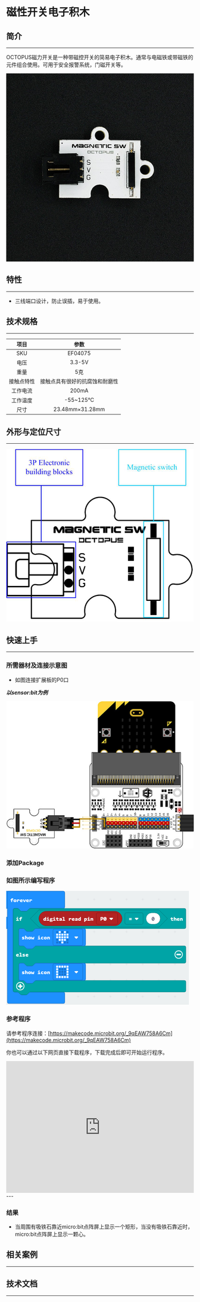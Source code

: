 # 磁性开关电子积木

## 简介
---
OCTOPUS磁力开关是一种带磁控开关的简易电子积木。通常与电磁铁或带磁铁的元件组合使用。可用于安全报警系统，门磁开关等。

 ![](./images/y2rEGSc.jpg)

## 特性
---
- 三线端口设计，防止误插，易于使用。

## 技术规格
---
项目 | 参数 
:-: | :-: 
SKU|EF04075
电压|3.3-5V
重量|5克
接触点特性|接触点具有很好的抗腐蚀和耐磨性
工作电流|200mA
工作温度|-55~125℃
尺寸|23.48mm×31.28mm

## 外形与定位尺寸
---
 ![](./images/9AZBMTT.png)

## 快速上手
---
### 所需器材及连接示意图

- 如图连接扩展板的P0口

***以sensor:bit为例***

![](./images/YdMbHja.jpg)
### 添加Package

### 如图所示编写程序

![](./images/3k1UPiG.png)

### 参考程序

请参考程序连接：[https://makecode.microbit.org/_9qEAW758A6Cm](https://makecode.microbit.org/_9qEAW758A6Cm)

你也可以通过以下网页直接下载程序，下载完成后即可开始运行程序。

<div style="position:relative;height:0;padding-bottom:70%;overflow:hidden;"><iframe style="position:absolute;top:0;left:0;width:100%;height:100%;" src="https://makecode.microbit.org/#pub:_9qEAW758A6Cm" frameborder="0" sandbox="allow-popups allow-forms allow-scripts allow-same-origin"></iframe></div>  
---

### 结果
- 当周围有吸铁石靠近micro:bit点阵屏上显示一个矩形，当没有吸铁石靠近时，micro:bit点阵屏上显示一颗心。

## 相关案例
---

## 技术文档
---
